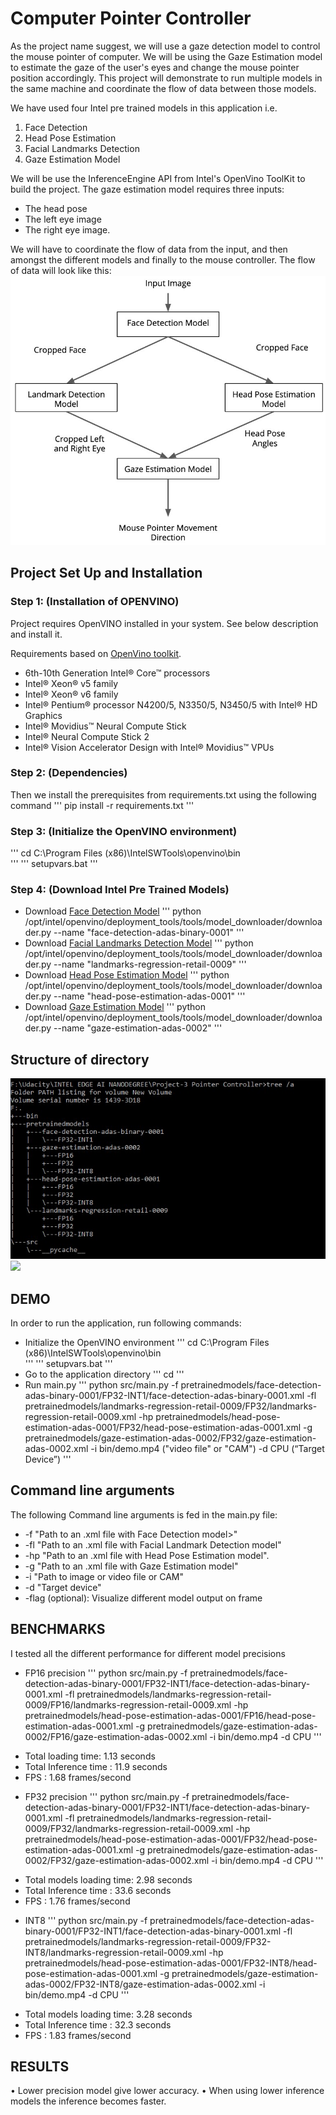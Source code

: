 # Computer Pointer Controller
As the project name suggest, we will use a gaze detection model to control the mouse pointer of computer. We will be using the Gaze Estimation model to estimate the gaze of the user's eyes and change the mouse pointer position accordingly. This project will demonstrate to run multiple models in the same machine and coordinate the flow of data between those models.

We have used four Intel pre trained models in this application i.e. 
1)	Face Detection 
2)	Head Pose Estimation 
3)	Facial Landmarks Detection
4)	Gaze Estimation Model

We will be use the InferenceEngine API from Intel's OpenVino ToolKit to build the project. The gaze estimation model requires three inputs:
* The head pose
* The left eye image
* The right eye image.

We will have to coordinate the flow of data from the input, and then amongst the different models and finally to the mouse controller. The flow of data will look like this:
![Flow Of Data](./images/pic1.jpg)

## Project Set Up and Installation
### Step 1: (Installation of OPENVINO)
Project requires OpenVINO installed in your system. See below description and install it.

Requirements based on [OpenVino toolkit](https://docs.openvinotoolkit.org/latest/_docs_install_guides_installing_openvino_windows.html).

* 6th-10th Generation Intel® Core™ processors
* Intel® Xeon® v5 family
* Intel® Xeon® v6 family
* Intel® Pentium® processor N4200/5, N3350/5, N3450/5 with Intel® HD Graphics
* Intel® Movidius™ Neural Compute Stick
* Intel® Neural Compute Stick 2
* Intel® Vision Accelerator Design with Intel® Movidius™ VPUs

### Step 2: (Dependencies)
Then we install the prerequisites from requirements.txt using the following command
'''
pip install -r requirements.txt
'''
### Step 3: (Initialize the OpenVINO environment)
'''
cd C:\Program Files (x86)\IntelSWTools\openvino\bin\
'''
'''
setupvars.bat
'''
### Step 4: (Download Intel Pre Trained Models)
- Download [Face Detection Model](https://docs.openvinotoolkit.org/latest/_models_intel_face_detection_adas_binary_0001_description_face_detection_adas_binary_0001.html)
'''
python /opt/intel/openvino/deployment_tools/tools/model_downloader/downloader.py --name "face-detection-adas-binary-0001"
'''
- Download [Facial Landmarks Detection Model](https://docs.openvinotoolkit.org/latest/_models_intel_landmarks_regression_retail_0009_description_landmarks_regression_retail_0009.html)
'''
python /opt/intel/openvino/deployment_tools/tools/model_downloader/downloader.py --name "landmarks-regression-retail-0009"
'''
- Download [Head Pose Estimation Model](https://docs.openvinotoolkit.org/latest/_models_intel_head_pose_estimation_adas_0001_description_head_pose_estimation_adas_0001.html)
'''
python /opt/intel/openvino/deployment_tools/tools/model_downloader/downloader.py --name "head-pose-estimation-adas-0001"
'''
- Download [Gaze Estimation Model](https://docs.openvinotoolkit.org/latest/_models_intel_gaze_estimation_adas_0002_description_gaze_estimation_adas_0002.html)
'''
python /opt/intel/openvino/deployment_tools/tools/model_downloader/downloader.py --name "gaze-estimation-adas-0002"
'''
## Structure of directory
![](./images/pic2.jpg)
![](./images/pic3.jpg)

## DEMO
In order to run the application, run following commands:
- Initialize the OpenVINO environment
'''
cd C:\Program Files (x86)\IntelSWTools\openvino\bin\
'''
'''
setupvars.bat
'''
- Go to the application directory
'''
cd <Project-Path>
'''
- Run main.py
'''
python src/main.py -f pretrainedmodels/face-detection-adas-binary-0001/FP32-INT1/face-detection-adas-binary-0001.xml -fl pretrainedmodels/landmarks-regression-retail-0009/FP32/landmarks-regression-retail-0009.xml -hp pretrainedmodels/head-pose-estimation-adas-0001/FP32/head-pose-estimation-adas-0001.xml -g pretrainedmodels/gaze-estimation-adas-0002/FP32/gaze-estimation-adas-0002.xml -i bin/demo.mp4 ("video file" or "CAM") -d CPU (“Target Device”)
'''

## Command line arguments
The following Command line arguments is fed in the main.py file:
* -f "Path to an .xml file with Face Detection model>"
* -fl "Path to an .xml file with Facial Landmark Detection model"
* -hp "Path to an .xml file with Head Pose Estimation model".
* -g "Path to an .xml file with Gaze Estimation model"
* -i "Path to image or video file or CAM"
* -d "Target device"
* -flag  (optional): Visualize different model output on frame 

## BENCHMARKS
I tested all the different performance for different model precisions
- FP16 precision
'''
python src/main.py -f pretrainedmodels/face-detection-adas-binary-0001/FP32-INT1/face-detection-adas-binary-0001.xml -fl pretrainedmodels/landmarks-regression-retail-0009/FP16/landmarks-regression-retail-0009.xml -hp pretrainedmodels/head-pose-estimation-adas-0001/FP16/head-pose-estimation-adas-0001.xml -g pretrainedmodels/gaze-estimation-adas-0002/FP16/gaze-estimation-adas-0002.xml -i bin/demo.mp4 -d CPU
'''
* Total loading time: 1.13 seconds
* Total Inference time : 11.9 seconds
* FPS : 1.68 frames/second


- FP32 precision
'''
python src/main.py -f pretrainedmodels/face-detection-adas-binary-0001/FP32-INT1/face-detection-adas-binary-0001.xml -fl pretrainedmodels/landmarks-regression-retail-0009/FP32/landmarks-regression-retail-0009.xml -hp pretrainedmodels/head-pose-estimation-adas-0001/FP32/head-pose-estimation-adas-0001.xml -g pretrainedmodels/gaze-estimation-adas-0002/FP32/gaze-estimation-adas-0002.xml -i bin/demo.mp4 -d CPU
'''
* Total models loading time: 2.98 seconds
* Total Inference time : 33.6 seconds
* FPS : 1.76 frames/second

- INT8
'''
python src/main.py -f pretrainedmodels/face-detection-adas-binary-0001/FP32-INT1/face-detection-adas-binary-0001.xml -fl pretrainedmodels/landmarks-regression-retail-0009/FP32-INT8/landmarks-regression-retail-0009.xml -hp pretrainedmodels/head-pose-estimation-adas-0001/FP32-INT8/head-pose-estimation-adas-0001.xml -g pretrainedmodels/gaze-estimation-adas-0002/FP32-INT8/gaze-estimation-adas-0002.xml -i bin/demo.mp4 -d CPU
'''
* Total models loading time: 3.28 seconds
* Total Inference time : 32.3 seconds
* FPS : 1.83 frames/second

## RESULTS
•	Lower precision model give lower accuracy.
•	When using lower inference models the inference becomes faster.






